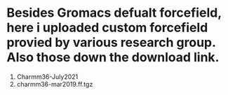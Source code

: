 # Besides Gromacs defualt forcefield, here i uploaded custom forcefield provied by various research group. Also those down the download link.

1. Charmm36-July2021
2. charmm36-mar2019.ff.tgz
